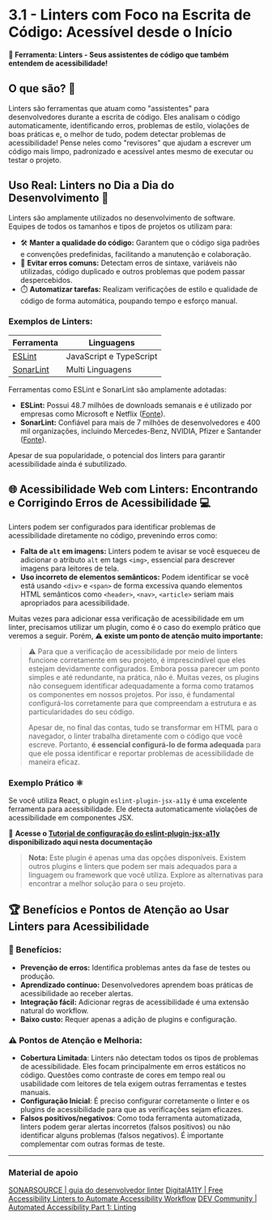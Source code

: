 # 3.1 - Linters com Foco na Escrita de Código: Acessível desde o Início

**🧰 Ferramenta: Linters - Seus assistentes de código que também entendem de acessibilidade!**

## O que são? 🤔

Linters são ferramentas que atuam como "assistentes" para desenvolvedores durante a escrita de código. Eles analisam o código automaticamente, identificando erros, problemas de estilo, violações de boas práticas e, o melhor de tudo, podem detectar problemas de acessibilidade! Pense neles como "revisores" que ajudam a escrever um código mais limpo, padronizado e acessível antes mesmo de executar ou testar o projeto.

## Uso Real: Linters no Dia a Dia do Desenvolvimento 🚀

Linters são amplamente utilizados no desenvolvimento de software. Equipes de todos os tamanhos e tipos de projetos os utilizam para:

- 🛠️ **Manter a qualidade do código:** Garantem que o código siga padrões e convenções predefinidas, facilitando a manutenção e colaboração.
- 🐛 **Evitar erros comuns:** Detectam erros de sintaxe, variáveis não utilizadas, código duplicado e outros problemas que podem passar despercebidos.
- ⏱️ **Automatizar tarefas:** Realizam verificações de estilo e qualidade de código de forma automática, poupando tempo e esforço manual.

### Exemplos de Linters:

| Ferramenta | Linguagens |
|------------|------------|
| [ESLint](https://eslint.org/) | JavaScript e TypeScript |
| [SonarLint](https://www.sonarsource.com/products/sonarlint/) | Multi Linguagens |

Ferramentas como ESLint e SonarLint são amplamente adotadas:

- **ESLint:** Possui 48.7 milhões de downloads semanais e é utilizado por empresas como Microsoft e Netflix ([Fonte](https://eslint.org/)).
- **SonarLint:** Confiável para mais de 7 milhões de desenvolvedores e 400 mil organizações, incluindo Mercedes-Benz, NVIDIA, Pfizer e Santander ([Fonte](https://www.sonarsource.com/products/sonarlint/)).

Apesar de sua popularidade, o potencial dos linters para garantir acessibilidade ainda é subutilizado.

## 🌐 Acessibilidade Web com Linters: Encontrando e Corrigindo Erros de Acessibilidade 💻

Linters podem ser configurados para identificar problemas de acessibilidade diretamente no código, prevenindo erros como:

*   **Falta de `alt` em imagens:** Linters podem te avisar se você esqueceu de adicionar o atributo `alt` em tags `<img>`, essencial para descrever imagens para leitores de tela.
*   **Uso incorreto de elementos semânticos:** Podem identificar se você está usando `<div>` e `<span>` de forma excessiva quando elementos HTML semânticos como `<header>`, `<nav>`, `<article>` seriam mais apropriados para acessibilidade.

Muitas vezes para adicionar essa verificação de acessibilidade em um linter, precisamos utilizar um plugin, como é o caso do exemplo prático que veremos a seguir. Porém, **⚠️  existe um ponto de atenção muito importante:**

>  
> ⚠️  Para que a verificação de acessibilidade por meio de linters funcione corretamente em seu projeto, é imprescindível que eles estejam devidamente configurados. Embora possa parecer um ponto simples e até redundante, na prática, não é. Muitas vezes, os plugins não conseguem identificar adequadamente a forma como tratamos os componentes em nossos projetos. Por isso, é fundamental configurá-los corretamente para que compreendam a estrutura e as particularidades do seu código.  
>  
> Apesar de, no final das contas, tudo se transformar em HTML para o navegador, o linter trabalha diretamente com o código que você escreve. Portanto, **é essencial configurá-lo de forma adequada** para que ele possa identificar e reportar problemas de acessibilidade de maneira eficaz.  
>  


### Exemplo Prático ⚛️

Se você utiliza React, o plugin `eslint-plugin-jsx-a11y` é uma excelente ferramenta para acessibilidade. Ele detecta automaticamente violações de acessibilidade em componentes JSX.

🔗 **Acesse o [Tutorial de configuração do eslint-plugin-jsx-a11y](./tutorials/eslint-plugin-jsx-a11y.md) disponibilizado aqui nesta documentação**

> **Nota:** Este plugin é apenas uma das opções disponíveis. Existem outros plugins e linters que podem ser mais adequados para a linguagem ou framework que você utiliza. Explore as alternativas para encontrar a melhor solução para o seu projeto.

## 🏆 Benefícios e Pontos de Atenção ao Usar Linters para Acessibilidade

### 🎉 Benefícios:

- **Prevenção de erros:** Identifica problemas antes da fase de testes ou produção.
- **Aprendizado contínuo:** Desenvolvedores aprendem boas práticas de acessibilidade ao receber alertas.
- **Integração fácil:** Adicionar regras de acessibilidade é uma extensão natural do workflow.
- **Baixo custo:** Requer apenas a adição de plugins e configuração.

### ⚠️ Pontos de Atenção e Melhoria:

*   **Cobertura Limitada**: Linters não detectam todos os tipos de problemas de acessibilidade. Eles focam principalmente em erros estáticos no código. Questões como contraste de cores em tempo real ou usabilidade com leitores de tela exigem outras ferramentas e testes manuais.
*   **Configuração Inicial**: É preciso configurar corretamente o linter e os plugins de acessibilidade para que as verificações sejam eficazes.
*   **Falsos positivos/negativos**: Como toda ferramenta automatizada, linters podem gerar alertas incorretos (falsos positivos) ou não identificar alguns problemas (falsos negativos). É importante complementar com outras formas de teste.

<hr>

### Material de apoio 

[SONARSOURCE | guia do desenvolvedor linter](https://www.sonarsource.com/products/sonarlint/)
[DigitalA11Y | Free Accessibility Linters to Automate Accessibility Workflow](https://www.digitala11y.com/free-accessibility-linters-to-automate-accessibility-workflow/)
[DEV Community | Automated Accessibility Part 1: Linting](https://dev.to/steady5063/automated-accessibility-part-1-linting-5378)